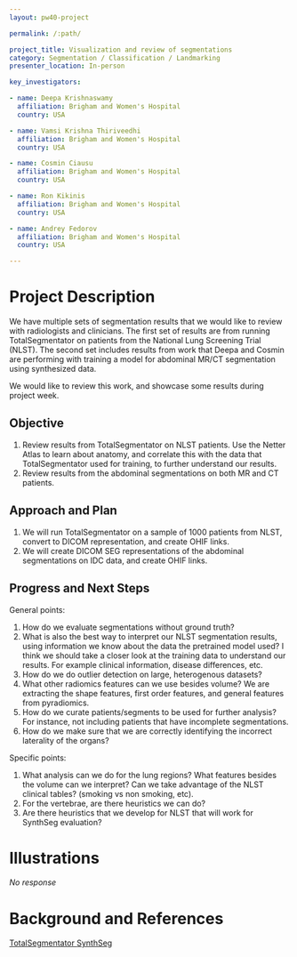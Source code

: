 ```yaml
---
layout: pw40-project

permalink: /:path/

project_title: Visualization and review of segmentations
category: Segmentation / Classification / Landmarking
presenter_location: In-person

key_investigators:

- name: Deepa Krishnaswamy
  affiliation: Brigham and Women's Hospital
  country: USA

- name: Vamsi Krishna Thiriveedhi
  affiliation: Brigham and Women's Hospital
  country: USA

- name: Cosmin Ciausu
  affiliation: Brigham and Women's Hospital
  country: USA

- name: Ron Kikinis
  affiliation: Brigham and Women's Hospital
  country: USA

- name: Andrey Fedorov
  affiliation: Brigham and Women's Hospital
  country: USA

---
```


# Project Description

<!-- Add a short paragraph describing the project. -->

We have multiple sets of segmentation results that we would like to review with radiologists and clinicians. The first set of results are from running TotalSegmentator on patients from the National Lung Screening Trial (NLST). The second set includes results from work that Deepa and Cosmin are performing with training a model for abdominal MR/CT segmentation using synthesized data.

We would like to review this work, and showcase some results during project week.

## Objective

<!-- Describe here WHAT you would like to achieve (what you will have as end result). -->

1.  Review results from TotalSegmentator on NLST patients. Use the Netter Atlas to learn about anatomy, and correlate this with the data that TotalSegmentator used for training, to further understand our results.
2.  Review results from the abdominal segmentations on both MR and CT patients.

## Approach and Plan

<!-- Describe here HOW you would like to achieve the objectives stated above. -->

1.  We will run TotalSegmentator on a sample of 1000 patients from NLST, convert to DICOM representation, and create OHIF links.
2.  We will create DICOM SEG representations of the abdominal segmentations on IDC data, and create OHIF links.

## Progress and Next Steps

<!-- Update this section as you make progress, describing of what you have ACTUALLY DONE.
     If there are specific steps that you could not complete then you can describe them here, too. -->

General points: 
1. How do we evaluate segmentations without ground truth?
2. What is also the best way to interpret our NLST segmentation results, using information we know about the data the pretrained model used? I think we should take a closer look at the training data to understand our results. For example clinical information, disease differences, etc.
3. How do we do outlier detection on large, heterogenous datasets?
4. What other radiomics features can we use besides volume? We are extracting the shape features, first order features, and general features from pyradiomics.
5. How do we curate patients/segments to be used for further analysis? For instance, not including patients that have incomplete segmentations. 
6. How do we make sure that we are correctly identifying the incorrect laterality of the organs? 
   
Specific points:  
1. What analysis can we do for the lung regions? What features besides the volume can we interpret? Can we take advantage of the NLST clinical tables? (smoking vs non smoking, etc).
2. For the vertebrae, are there heuristics we can do?
3. Are there heuristics that we develop for NLST that will work for SynthSeg evaluation?

# Illustrations

<!-- Add pictures and links to videos that demonstrate what has been accomplished. -->

*No response*

# Background and References

<!-- If you developed any software, include link to the source code repository.
     If possible, also add links to sample data, and to any relevant publications. -->

[TotalSegmentator ](https://github.com/wasserth/TotalSegmentator)
[SynthSeg](https://github.com/BBillot/SynthSeg)
